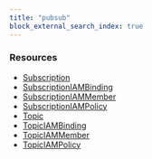 ```yaml
---
title: "pubsub"
block_external_search_index: true
---
```


<!-- WARNING: this file was generated by Pulumi Docs Generator. -->
<!-- Do not edit by hand unless you're certain you know what you are doing! -->

<h3>Resources</h3>
<ul class="api">
    <li><a href="subscription"><span class="symbol resource"></span>Subscription</a></li>
    <li><a href="subscriptioniambinding"><span class="symbol resource"></span>SubscriptionIAMBinding</a></li>
    <li><a href="subscriptioniammember"><span class="symbol resource"></span>SubscriptionIAMMember</a></li>
    <li><a href="subscriptioniampolicy"><span class="symbol resource"></span>SubscriptionIAMPolicy</a></li>
    <li><a href="topic"><span class="symbol resource"></span>Topic</a></li>
    <li><a href="topiciambinding"><span class="symbol resource"></span>TopicIAMBinding</a></li>
    <li><a href="topiciammember"><span class="symbol resource"></span>TopicIAMMember</a></li>
    <li><a href="topiciampolicy"><span class="symbol resource"></span>TopicIAMPolicy</a></li>
</ul>

